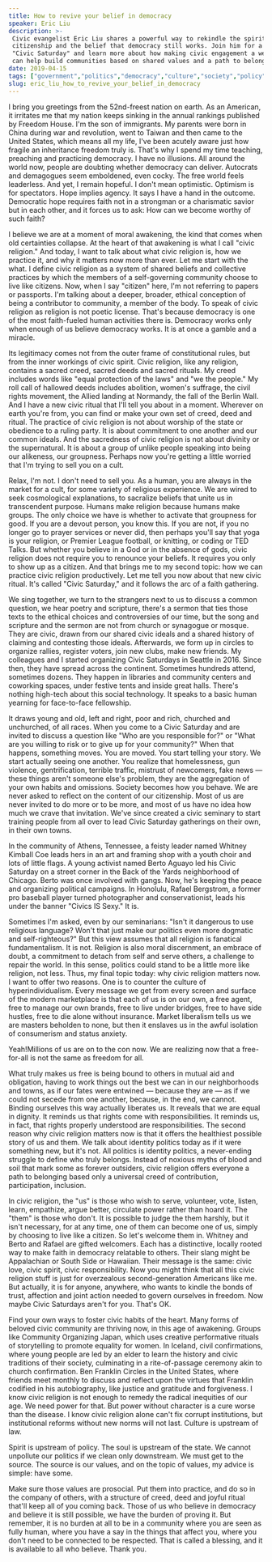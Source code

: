 ```yaml
---
title: How to revive your belief in democracy
speaker: Eric Liu
description: >-
 Civic evangelist Eric Liu shares a powerful way to rekindle the spirit of
 citizenship and the belief that democracy still works. Join him for a trip to
 "Civic Saturday" and learn more about how making civic engagement a weekly habit
 can help build communities based on shared values and a path to belonging.
date: 2019-04-15
tags: ["government","politics","democracy","culture","society","policy","activism","social-change"]
slug: eric_liu_how_to_revive_your_belief_in_democracy
---
```


I bring you greetings from the 52nd-freest nation on earth. As an American, it irritates
me that my nation keeps sinking in the annual rankings published by Freedom House. I'm the
son of immigrants. My parents were born in China during war and revolution, went to Taiwan
and then came to the United States, which means all my life, I've been acutely aware just
how fragile an inheritance freedom truly is. That's why I spend my time teaching,
preaching and practicing democracy. I have no illusions. All around the world now, people
are doubting whether democracy can deliver. Autocrats and demagogues seem emboldened, even
cocky. The free world feels leaderless. And yet, I remain hopeful. I don't mean optimistic.
Optimism is for spectators. Hope implies agency. It says I have a hand in the outcome.
Democratic hope requires faith not in a strongman or a charismatic savior but in each
other, and it forces us to ask: How can we become worthy of such faith?

I believe we are at a moment of moral awakening, the kind that comes when old certainties
collapse. At the heart of that awakening is what I call "civic religion." And today, I
want to talk about what civic religion is, how we practice it, and why it matters now more
than ever. Let me start with the what. I define civic religion as a system of shared
beliefs and collective practices by which the members of a self-governing community choose
to live like citizens. Now, when I say "citizen" here, I'm not referring to papers or
passports. I'm talking about a deeper, broader, ethical conception of being a contributor
to community, a member of the body. To speak of civic religion as religion is not poetic
license. That's because democracy is one of the most faith-fueled human activities there
is. Democracy works only when enough of us believe democracy works. It is at once a gamble
and a miracle.

Its legitimacy comes not from the outer frame of constitutional rules, but from the inner
workings of civic spirit. Civic religion, like any religion, contains a sacred creed,
sacred deeds and sacred rituals. My creed includes words like "equal protection of the
laws" and "we the people." My roll call of hallowed deeds includes abolition, women's
suffrage, the civil rights movement, the Allied landing at Normandy, the fall of the
Berlin Wall. And I have a new civic ritual that I'll tell you about in a moment. Wherever
on earth you're from, you can find or make your own set of creed, deed and ritual. The
practice of civic religion is not about worship of the state or obedience to a ruling
party. It is about commitment to one another and our common ideals. And the sacredness of
civic religion is not about divinity or the supernatural. It is about a group of unlike
people speaking into being our alikeness, our groupness. Perhaps now you're getting a
little worried that I'm trying to sell you on a cult.

Relax, I'm not. I don't need to sell you. As a human, you are always in the market for a
cult, for some variety of religious experience. We are wired to seek cosmological
explanations, to sacralize beliefs that unite us in transcendent purpose. Humans make
religion because humans make groups. The only choice we have is whether to activate that
groupness for good. If you are a devout person, you know this. If you are not, if you no
longer go to prayer services or never did, then perhaps you'll say that yoga is your
religion, or Premier League football, or knitting, or coding or TED Talks. But whether you
believe in a God or in the absence of gods, civic religion does not require you to
renounce your beliefs. It requires you only to show up as a citizen. And that brings me to
my second topic: how we can practice civic religion productively. Let me tell you now
about that new civic ritual. It's called "Civic Saturday," and it follows the arc of a
faith gathering.

We sing together, we turn to the strangers next to us to discuss a common question, we
hear poetry and scripture, there's a sermon that ties those texts to the ethical choices
and controversies of our time, but the song and scripture and the sermon are not from
church or synagogue or mosque. They are civic, drawn from our shared civic ideals and a
shared history of claiming and contesting those ideals. Afterwards, we form up in circles
to organize rallies, register voters, join new clubs, make new friends. My colleagues and I
started organizing Civic Saturdays in Seattle in 2016. Since then, they have spread across
the continent. Sometimes hundreds attend, sometimes dozens. They happen in libraries and
community centers and coworking spaces, under festive tents and inside great halls.
There's nothing high-tech about this social technology. It speaks to a basic human
yearning for face-to-face fellowship.

It draws young and old, left and right, poor and rich, churched and unchurched, of all
races. When you come to a Civic Saturday and are invited to discuss a question like "Who
are you responsible for?" or "What are you willing to risk or to give up for your
community?" When that happens, something moves. You are moved. You start telling your
story. We start actually seeing one another. You realize that homelessness, gun violence,
gentrification, terrible traffic, mistrust of newcomers, fake news — these things aren't
someone else's problem, they are the aggregation of your own habits and omissions. Society
becomes how you behave. We are never asked to reflect on the content of our citizenship.
Most of us are never invited to do more or to be more, and most of us have no idea how
much we crave that invitation. We've since created a civic seminary to start training
people from all over to lead Civic Saturday gatherings on their own, in their own
towns.

In the community of Athens, Tennessee, a feisty leader named Whitney Kimball Coe leads
hers in an art and framing shop with a youth choir and lots of little flags. A young
activist named Berto Aguayo led his Civic Saturday on a street corner in the Back of the
Yards neighborhood of Chicago. Berto was once involved with gangs. Now, he's keeping the
peace and organizing political campaigns. In Honolulu, Rafael Bergstrom, a former pro
baseball player turned photographer and conservationist, leads his under the banner
"Civics IS Sexy." It is.

Sometimes I'm asked, even by our seminarians: "Isn't it dangerous to use religious
language? Won't that just make our politics even more dogmatic and self-righteous?" But
this view assumes that all religion is fanatical fundamentalism. It is not. Religion is
also moral discernment, an embrace of doubt, a commitment to detach from self and serve
others, a challenge to repair the world. In this sense, politics could stand to be a
little more like religion, not less. Thus, my final topic today: why civic religion matters
now. I want to offer two reasons. One is to counter the culture of hyperindividualism.
Every message we get from every screen and surface of the modern marketplace is that each
of us is on our own, a free agent, free to manage our own brands, free to live under
bridges, free to have side hustles, free to die alone without insurance. Market liberalism
tells us we are masters beholden to none, but then it enslaves us in the awful isolation
of consumerism and status anxiety.

Yeah!Millions of us are on to the con now. We are realizing now that a free-for-all is not
the same as freedom for all.

What truly makes us free is being bound to others in mutual aid and obligation, having to
work things out the best we can in our neighborhoods and towns, as if our fates were
entwined — because they are — as if we could not secede from one another, because, in the
end, we cannot. Binding ourselves this way actually liberates us. It reveals that we are
equal in dignity. It reminds us that rights come with responsibilities. It reminds us, in
fact, that rights properly understood are responsibilities. The second reason why civic
religion matters now is that it offers the healthiest possible story of us and them. We
talk about identity politics today as if it were something new, but it's not. All politics
is identity politics, a never-ending struggle to define who truly belongs. Instead of
noxious myths of blood and soil that mark some as forever outsiders, civic religion offers
everyone a path to belonging based only a universal creed of contribution, participation,
inclusion.

In civic religion, the "us" is those who wish to serve, volunteer, vote, listen, learn,
empathize, argue better, circulate power rather than hoard it. The "them" is those who
don't. It is possible to judge the them harshly, but it isn't necessary, for at any time,
one of them can become one of us, simply by choosing to live like a citizen. So let's
welcome them in. Whitney and Berto and Rafael are gifted welcomers. Each has a
distinctive, locally rooted way to make faith in democracy relatable to others. Their
slang might be Appalachian or South Side or Hawaiian. Their message is the same: civic
love, civic spirit, civic responsibility. Now you might think that all this civic religion
stuff is just for overzealous second-generation Americans like me. But actually, it is for
anyone, anywhere, who wants to kindle the bonds of trust, affection and joint action
needed to govern ourselves in freedom. Now maybe Civic Saturdays aren't for you. That's
OK.

Find your own ways to foster civic habits of the heart. Many forms of beloved civic
community are thriving now, in this age of awakening. Groups like Community Organizing
Japan, which uses creative performative rituals of storytelling to promote equality for
women. In Iceland, civil confirmations, where young people are led by an elder to learn
the history and civic traditions of their society, culminating in a rite-of-passage
ceremony akin to church confirmation. Ben Franklin Circles in the United States, where
friends meet monthly to discuss and reflect upon the virtues that Franklin codified in his
autobiography, like justice and gratitude and forgiveness. I know civic religion is not
enough to remedy the radical inequities of our age. We need power for that. But power
without character is a cure worse than the disease. I know civic religion alone can't fix
corrupt institutions, but institutional reforms without new norms will not last. Culture
is upstream of law.

Spirit is upstream of policy. The soul is upstream of the state. We cannot unpollute our
politics if we clean only downstream. We must get to the source. The source is our values,
and on the topic of values, my advice is simple: have some.

Make sure those values are prosocial. Put them into practice, and do so in the company of
others, with a structure of creed, deed and joyful ritual that'll keep all of you coming
back. Those of us who believe in democracy and believe it is still possible, we have the
burden of proving it. But remember, it is no burden at all to be in a community where you
are seen as fully human, where you have a say in the things that affect you, where you
don't need to be connected to be respected. That is called a blessing, and it is available
to all who believe. Thank you.

<!--
ad_duration=3.33
comment_count=14
event="TED2019"
external_start_time=0
has_talk_citation=0
intro_duration=11.82
is_subtitle_required="False"
is_talk_featured="True"
language="en"
language_swap="False"
native_language="en"
number_of_related_talks=6
number_of_speakers=1
number_of_subtitled_videos=16
number_of_tags=8
number_of_talk_download_languages=16
number_of_talk_more_resources=1
number_of_talk_recommendations=1
number_of_talks_take_actions=3
post_ad_duration=0.83
published_timestamp="2019-05-07 14:55:23"
recording_date="2019-04-15"
speaker_description="Civic evangelist, author"
speaker_is_published=1
speaker_name="Eric Liu"
talk_name="How to revive your belief in democracy"
talk_recommendations_blurb="More resources curated by Eric Liu"
talks_tags=["government","politics","democracy","culture","society","policy","activism","social-change"]
url_audio="https://download.ted.com/talks/EricLiu_2019.mp3?apikey=acme-roadrunner"
url_photo_speaker="https://pe.tedcdn.com/images/ted/19b7be676df92de097575648d69e9bc0128fffc5_254x191.jpg"
url_photo_talk="https://s3.amazonaws.com/talkstar-photos/uploads/40f93605-d17d-4b30-a16d-c68359190576/EricLiu_2019-embed.jpg"
url_webpage="https://www.ted.com/talks/eric_liu_how_to_revive_your_belief_in_democracy"
video_type_name="TED Stage Talk"
-->